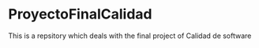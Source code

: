 # ProyectoFinalCalidad
This is a repsitory which deals with the final project of Calidad de software
